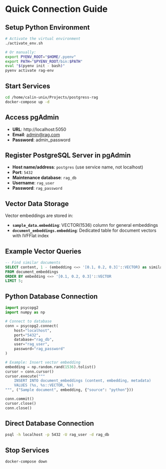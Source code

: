 # Quick Connection Guide

## Setup Python Environment
```bash
# Activate the virtual environment
./activate_env.sh

# Or manually:
export PYENV_ROOT="$HOME/.pyenv"
export PATH="$PYENV_ROOT/bin:$PATH"
eval "$(pyenv init - bash)"
pyenv activate rag-env
```

## Start Services
```bash
cd /home/calin-unix/Projects/postgress-rag
docker-compose up -d
```

## Access pgAdmin
- **URL**: http://localhost:5050
- **Email**: admin@rag.com
- **Password**: admin_password

## Register PostgreSQL Server in pgAdmin
- **Host name/address**: `postgres` (use service name, not localhost)
- **Port**: `5432`
- **Maintenance database**: `rag_db`
- **Username**: `rag_user`
- **Password**: `rag_password`

## Vector Data Storage
Vector embeddings are stored in:
- **`sample_data.embedding`**: VECTOR(1536) column for general embeddings
- **`document_embeddings.embedding`**: Dedicated table for document vectors with IVFFlat index

## Example Vector Queries
```sql
-- Find similar documents
SELECT content, 1 - (embedding <=> '[0.1, 0.2, 0.3]'::VECTOR) as similarity
FROM document_embeddings
ORDER BY embedding <=> '[0.1, 0.2, 0.3]'::VECTOR
LIMIT 5;
```

## Python Database Connection
```python
import psycopg2
import numpy as np

# Connect to database
conn = psycopg2.connect(
    host="localhost",
    port="5432",
    database="rag_db",
    user="rag_user",
    password="rag_password"
)

# Example: Insert vector embedding
embedding = np.random.rand(1536).tolist()
cursor = conn.cursor()
cursor.execute("""
    INSERT INTO document_embeddings (content, embedding, metadata)
    VALUES (%s, %s::VECTOR, %s)
""", ("Sample document", embedding, {"source": "python"}))

conn.commit()
cursor.close()
conn.close()
```

## Direct Database Connection
```bash
psql -h localhost -p 5432 -U rag_user -d rag_db
```

## Stop Services
```bash
docker-compose down
```
